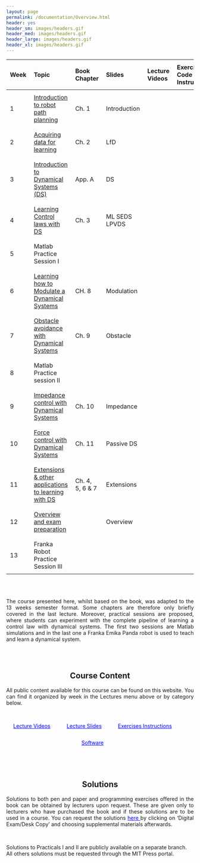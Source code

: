 ```yaml
---
layout: page
permalink: /documentation/Overview.html
header: yes
header_sm: images/headers.gif
header_med: images/headers.gif
header_large: images/headers.gif
header_xl: images/headers.gif
--- 	
```


<style>
/* Adjust the table column widths */
.table100 th, .table100 td {
    padding: 10px; /* Adjust the padding for better spacing */
    text-align: left; /* Align text to the left for better readability */
}

/* Set specific widths for the columns */
.column1 {
    width: 5%; /* Adjust width as needed */
}
.column2 {
    width: 35%; /* Adjust width as needed */
}
.column3 {
    width: 10%; /* Adjust width as needed */
}
.column4 {
    width: 20%; /* Adjust width as needed */
}
.column5 {
    width: 15%; /* Adjust width as needed */
}
.column6 {
    width: 10%; /* Adjust width as needed */
}
/* Ensure table takes full width but columns are constrained */
.table100 {
    width: 100%;
    table-layout: fixed; /* Make sure the table respects the column widths */
}
</style>


<div class="limiter">
<div class="wrap-table100">
<div class="table100 ver3 m-b-110">
<table data-vertable="ver3">
<thead>
<tr class="row100 head">
<th class="column100 column1" data-column="column1">Week</th>
<th class="column100 column2" data-column="column2">Topic</th>
<th class="column100 column3" data-column="column3">Book Chapter</th>
<th class="column100 column4" data-column="column4">Slides</th>
<th class="column100 column5" data-column="column5">Lecture Videos</th>
<th class="column100 column6" data-column="column6">Exercises - Code & Instructions</th>
</tr>
</thead>
<tbody>
<tr class="row100">
<td class="column100 column1" data-column="column1">1</td>
<!-- <td class="column100 column2" data-column="column2"> <a href="Introduction.html">Introduction</a> </td> -->
<td class="column100 column2" data-column="column2"> <a href="L1-Introduction.html"> Introduction to robot path planning </a> </td>
<td class="column100 column3" data-column="column3"> Ch. 1 </td>
<td class="column100 column4" data-column="column4"> Introduction </td>
</tr>

<tr class="row100">
<td class="column100 column1" data-column="column1">2</td>
<!-- <td class="column100 column2" data-column="column2">  <a href="Learning.html">Learning DS from Demonstrations</a> </td> -->
<td class="column100 column2" data-column="column2"> <a href="L2-Learning.html"> Acquiring data for learning </a> </td>
<td class="column100 column3" data-column="column3"> Ch. 2 </td>
<td class="column100 column4" data-column="column4"> LfD </td>
</tr>

<tr class="row100">
<td class="column100 column1" data-column="column1">3</td>
<td class="column100 column2" data-column="column2"> <a href="L3-DS.html">Introduction to Dynamical Systems (DS) </a> </td>
<td class="column100 column3" data-column="column3"> App. A</td>
<td class="column100 column4" data-column="column4"> DS </td>
</tr>

<tr class="row100">
<td class="column100 column1" data-column="column1">4</td>
<!-- <td class="column100 column2" data-column="column2"><a href="Modulation_obs.html">  Modulation of dynamical systems: Locally refinement and Obstacle avoidance</a></td> -->
<td class="column100 column2" data-column="column2"> <a href="L4-Learning_Control.html"> Learning Control laws with DS </a> </td>
<td class="column100 column3" data-column="column3"> Ch. 3 </td>
<td class="column100 column4" data-column="column4"> ML SEDS LPVDS </td>
</tr>


<tr class="row100">
<td class="column100 column1" data-column="column1">5</td>
<td class="column100 column2" data-column="column2">Matlab Practice Session I	</td>
<td class="column100 column3" data-column="column3"></td>
<td class="column100 column4" data-column="column4"></td>
</tr>


<tr class="row100">
<td class="column100 column1" data-column="column1">6</td>
<td class="column100 column2" data-column="column2"> <a href="L6-Modulation.html"> Learning how to Modulate a Dynamical Systems </a> </td>
<td class="column100 column3" data-column="column3"> CH. 8 </td>
<td class="column100 column4" data-column="column4"> Modulation </td>
</tr>

<tr class="row100">
<td class="column100 column1" data-column="column1">7</td>
<td class="column100 column2" data-column="column2"> <a href="L7-Avoidance.html"> Obstacle avoidance with Dynamical Systems </a> </td>
<td class="column100 column3" data-column="column3"> Ch. 9 </td>
<td class="column100 column4" data-column="column4"> Obstacle </td>
</tr>

<tr class="row100">
<td class="column100 column1" data-column="column1">8</td>
<td class="column100 column2" data-column="column2"> Matlab Practice session II	 </td>
<td class="column100 column3" data-column="column3"></td>
<td class="column100 column4" data-column="column4"></td>
</tr>


<tr class="row100">
<td class="column100 column1" data-column="column1">9</td>
<td class="column100 column2" data-column="column2"> <a href="L9-Impedance.html"> Impedance control with Dynamical Systems </a> </td>
<td class="column100 column3" data-column="column3"> Ch. 10 </td>
<td class="column100 column4" data-column="column4"> Impedance </td>
</tr>

<tr class="row100">
<td class="column100 column1" data-column="column1">10</td>
<td class="column100 column2" data-column="column2"> <a href="L10-Force.html"> Force control with Dynamical Systems </a> </td>
<td class="column100 column3" data-column="column3"> Ch. 11 </td>
<td class="column100 column4" data-column="column4"> Passive DS </td>
</tr>

<tr class="row100">
<td class="column100 column1" data-column="column1">11</td>
<td class="column100 column2" data-column="column2"> <a href="L11-Extensions.html"> Extensions & other applications to learning with DS </a> </td>
<td class="column100 column3" data-column="column3"> Ch. 4, 5, 6 & 7</td>
<td class="column100 column4" data-column="column4"> Extensions </td>
</tr>

<tr class="row100">
<td class="column100 column1" data-column="column1">12</td>
<td class="column100 column2" data-column="column2"> <a href="L12-Overview.html"> Overview and exam preparation </a> </td>
<td class="column100 column3" data-column="column3"></td>
<td class="column100 column4" data-column="column4"> Overview </td>
</tr>

<tr class="row100">
<td class="column100 column1" data-column="column1">13</td>
<td class="column100 column2" data-column="column2"> Franka Robot Practice Session III</td>
<td class="column100 column3" data-column="column3"></td>
<td class="column100 column4" data-column="column4"></td>
</tr>

</tbody>
</table>
</div>
</div>
</div>

<br><br> <!-- Add some space here -->

<section class="small-12 large-10 columns page-content">
    

<p align="justify"> The course presented here, whilst based on the book, was adapted to the 13 weeks semester format. Some chapters are therefore only briefly covered in the last lecture. Moreover, practical sessions are proposed, where students can experiment with the complete pipeline of learning a control law with dynamical systems. The first two sessions are Matlab simulations and in the last one a Franka Emika Panda robot is used to teach and learn a dynamical system. </p>

<br><br>

<h2 align="center"><strong>  Course Content  </strong> </h2>

<p align="justify"> All public content available for this course can be found on this website. You can find it organized by week in the Lectures menu above or by category below. </p>
<br>
 <div align="center">
        <p style="display: inline-block; margin-right: 40px;">
            <a href="https://mediaspace.epfl.ch/channel/MICRO-462%2BLearning%2Band%2Badaptive%2Bcontrol%2Bfor%2Brobots/30620" target="_blank" style="color: blue;">Lecture Videos</a>
        </p>
        <p style="display: inline-block; margin-right: 40px;">
            <a href="https://www.epfl.ch/labs/lasa/wp-content/uploads/2024/07/Lecture-Slides.zip" target="_blank" style="color: blue;">Lecture Slides</a>
        </p>
        <p style="display: inline-block; margin-right: 40px;">
            <a href="https://www.epfl.ch/labs/lasa/wp-content/uploads/2024/07/Exercise-Instructions.zip" target="_blank" style="color: blue;">Exercises Instructions</a>
        </p>
        <p style="display: inline-block; margin-right: 40px;">
            <a href="https://github.com/learningadaptivereactiverobotcontrol/book-code" target="_blank" style="color: blue;">Software</a>
        </p>
    </div>

<br><br>

<h2 align="center"><strong>  Solutions </strong> </h2>

<p align="justify"> Solutions to both pen and paper and programming exercises offered in the book can be obtained by lecturers upon request. These are given only to lecturers who have purchased the book and if these solutions are to be used in a course. You can request the solutions <a href="https://mitpress.mit.edu/books/learning-adaptive-and-reactive-robot-control" style="color: blue;"> here </a> by clicking on ‘Digital Exam/Desk Copy’ and choosing supplemental materials afterwards.  </p>
<br>
<p>Solutions to Practicals I and II are publicly available on a separate branch. All others solutions must be requested through the MIT Press portal. </p>

<br><br>

<!-- <h2 align="center"><strong>  Software </strong> </h2>

<p align="justify"> The complete Matlab code in support of programming exercises is available on the book’s <a href="https://github.com/learningadaptivereactiverobotcontrol/book-code" style="color: blue;"> Github page</a>. Solutions to Practicals I and II are publicly available on a separate branch. All others solutions must be requested through the MIT Press portal. </p>

<br><br>

<h2 align="center"><strong>  Lecture Videos  </strong> </h2>

<p align="justify"> Complete videos of Professor Billard’s lectures from 2022 and 2023 can be found on <a href="https://mediaspace.epfl.ch/channel/MICRO-462%2BLearning%2Band%2Badaptive%2Bcontrol%2Bfor%2Brobots/30620" style="color: blue;"> EPFL’s mediaspace.</a></p> -->




<!-- Note: The texts in the table are links. If you want to have more information, please click on them. -->

<!--===============================================================================================-->	
<!-- <script src="vendor/jquery/jquery-3.2.1.min.js"></script> -->
<!--===============================================================================================-->
<!-- <script src="vendor/bootstrap/js/popper.js"></script> -->
<!-- <script src="vendor/bootstrap/js/bootstrap.min.js"></script> -->
<!--===============================================================================================-->
<!-- <script src="vendor/select2/select2.min.js"></script> -->
<!--===============================================================================================-->
<!-- <script src="js/main.js"></script> -->
